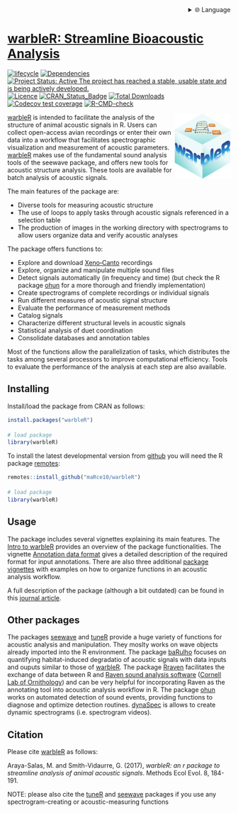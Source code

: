 
<div align="right">
  <details>
    <summary >🌐 Language</summary>
    <div>
      <div align="center">
        <a href="https://openaitx.github.io/view.html?user=maRce10&project=warbleR&lang=en">English</a>
        | <a href="https://openaitx.github.io/view.html?user=maRce10&project=warbleR&lang=zh-CN">简体中文</a>
        | <a href="https://openaitx.github.io/view.html?user=maRce10&project=warbleR&lang=zh-TW">繁體中文</a>
        | <a href="https://openaitx.github.io/view.html?user=maRce10&project=warbleR&lang=ja">日本語</a>
        | <a href="https://openaitx.github.io/view.html?user=maRce10&project=warbleR&lang=ko">한국어</a>
        | <a href="https://openaitx.github.io/view.html?user=maRce10&project=warbleR&lang=hi">हिन्दी</a>
        | <a href="https://openaitx.github.io/view.html?user=maRce10&project=warbleR&lang=th">ไทย</a>
        | <a href="https://openaitx.github.io/view.html?user=maRce10&project=warbleR&lang=fr">Français</a>
        | <a href="https://openaitx.github.io/view.html?user=maRce10&project=warbleR&lang=de">Deutsch</a>
        | <a href="https://openaitx.github.io/view.html?user=maRce10&project=warbleR&lang=es">Español</a>
        | <a href="https://openaitx.github.io/view.html?user=maRce10&project=warbleR&lang=it">Italiano</a>
        | <a href="https://openaitx.github.io/view.html?user=maRce10&project=warbleR&lang=ru">Русский</a>
        | <a href="https://openaitx.github.io/view.html?user=maRce10&project=warbleR&lang=pt">Português</a>
        | <a href="https://openaitx.github.io/view.html?user=maRce10&project=warbleR&lang=nl">Nederlands</a>
        | <a href="https://openaitx.github.io/view.html?user=maRce10&project=warbleR&lang=pl">Polski</a>
        | <a href="https://openaitx.github.io/view.html?user=maRce10&project=warbleR&lang=ar">العربية</a>
        | <a href="https://openaitx.github.io/view.html?user=maRce10&project=warbleR&lang=fa">فارسی</a>
        | <a href="https://openaitx.github.io/view.html?user=maRce10&project=warbleR&lang=tr">Türkçe</a>
        | <a href="https://openaitx.github.io/view.html?user=maRce10&project=warbleR&lang=vi">Tiếng Việt</a>
        | <a href="https://openaitx.github.io/view.html?user=maRce10&project=warbleR&lang=id">Bahasa Indonesia</a>
        | <a href="https://openaitx.github.io/view.html?user=maRce10&project=warbleR&lang=as">অসমীয়া</
      </div>
    </div>
  </details>
</div>

warbleR: Streamline Bioacoustic Analysis
================

<!-- README.md is generated from README.Rmd. Please edit that file -->
<!-- badges: start -->

[![lifecycle](https://img.shields.io/badge/lifecycle-maturing-brightgreen.svg)](https://lifecycle.r-lib.org/articles/stages.html)
[![Dependencies](https://tinyverse.netlify.com/badge/warbleR)](https://cran.r-project.org/package=warbleR)
[![Project Status: Active The project has reached a stable, usable state
and is being actively
developed.](https://www.repostatus.org/badges/latest/active.svg)](https://www.repostatus.org/#active)
[![Licence](https://img.shields.io/badge/licence-GPL--2-blue.svg)](https://www.gnu.org/licenses/gpl-3.0.en.html)
[![CRAN_Status_Badge](https://www.r-pkg.org/badges/version/warbleR)](https://cran.r-project.org/package=warbleR)
[![Total
Downloads](https://cranlogs.r-pkg.org/badges/grand-total/warbleR)](https://cranlogs.r-pkg.org/badges/grand-total/warbleR)
[![Codecov test
coverage](https://codecov.io/gh/maRce10/warbleR/branch/master/graph/badge.svg)](https://app.codecov.io/gh/maRce10/warbleR?branch=master)
[![R-CMD-check](https://github.com/maRce10/warbleR/workflows/R-CMD-check/badge.svg)](https://github.com/ropensci/baRulho/actions/workflows/R-CMD-check.yaml)
<!-- badges: end -->

<img src="man/figures/warbleR_sticker.png" alt="warbleR logo" align="right" width = "25%" height="25%"/>

[warbleR](https://cran.r-project.org/package=warbleR) is intended to
facilitate the analysis of the structure of animal acoustic signals in
R. Users can collect open-access avian recordings or enter their own
data into a workflow that facilitates spectrographic visualization and
measurement of acoustic parameters.
[warbleR](https://cran.r-project.org/package=warbleR) makes use of the
fundamental sound analysis tools of the seewave package, and offers new
tools for acoustic structure analysis. These tools are available for
batch analysis of acoustic signals.

The main features of the package are:

- Diverse tools for measuring acoustic structure
- The use of loops to apply tasks through acoustic signals referenced in
  a selection table
- The production of images in the working directory with spectrograms to
  allow users organize data and verify acoustic analyses

The package offers functions to:

- Explore and download [Xeno‐Canto](https://xeno-canto.org/) recordings
- Explore, organize and manipulate multiple sound files
- Detect signals automatically (in frequency and time) (but check the R
  package [ohun](https://docs.ropensci.org/ohun/) for a more thorough
  and friendly implementation)
- Create spectrograms of complete recordings or individual signals
- Run different measures of acoustic signal structure
- Evaluate the performance of measurement methods
- Catalog signals
- Characterize different structural levels in acoustic signals
- Statistical analysis of duet coordination
- Consolidate databases and annotation tables

Most of the functions allow the parallelization of tasks, which
distributes the tasks among several processors to improve computational
efficiency. Tools to evaluate the performance of the analysis at each
step are also available.

## Installing

Install/load the package from CRAN as follows:

``` r
install.packages("warbleR")

# load package
library(warbleR)
```

To install the latest developmental version from
[github](https://github.com/) you will need the R package
[remotes](https://cran.r-project.org/package=remotes):

``` r
remotes::install_github("maRce10/warbleR")

# load package
library(warbleR)
```

## Usage

The package includes several vignettes explaining its main features. The
[Intro to
warbleR](https://marce10.github.io/warbleR/articles/warbleR.html)
provides an overview of the package functionalities. The vignette
[Annotation data
format](https://marce10.github.io/warbleR/articles/annotation_data_format.html)
gives a detailed description of the required format for input
annotations. There are also three additional [package
vignettes](https://marce10.github.io/warbleR/articles/) with examples on
how to organize functions in an acoustic analysis workflow.

A full description of the package (although a bit outdated) can be found
in this [journal article](https://doi.org/10.1111/2041-210X.12624).

## Other packages

The packages [seewave](https://cran.r-project.org/package=seewave) and
[tuneR](https://cran.r-project.org/package=seewave) provide a huge
variety of functions for acoustic analysis and manipulation. They moslty
works on wave objects already imported into the R environment. The
package [baRulho](https://cran.r-project.org/package=baRulho) focuses on
quantifying habitat-induced degradatio of acoustic signals with data
inputs and ouputs similar to those of
[warbleR](https://cran.r-project.org/package=warbleR). The package
[Rraven](https://cran.r-project.org/package=Rraven) facilitates the
exchange of data between R and [Raven sound analysis
software](https://www.ravensoundsoftware.com/) ([Cornell Lab of
Ornithology](https://www.birds.cornell.edu/home)) and can be very
helpful for incorporating Raven as the annotating tool into acoustic
analysis workflow in R. The package
[ohun](https://docs.ropensci.org/ohun/) works on automated detection of
sound events, providing functions to diagnose and optimize detection
routines. [dynaSpec](https://cran.r-project.org/package=seewave) is
allows to create dynamic spectrograms (i.e. spectrogram videos).

## Citation

Please cite [warbleR](https://cran.r-project.org/package=warbleR) as
follows:

Araya-Salas, M. and Smith-Vidaurre, G. (2017), *warbleR: an r package to
streamline analysis of animal acoustic signals*. Methods Ecol Evol. 8,
184-191.

NOTE: please also cite the
[tuneR](https://cran.r-project.org/package=tuneR) and
[seewave](https://cran.r-project.org/package=seewave) packages if you
use any spectrogram-creating or acoustic-measuring functions
